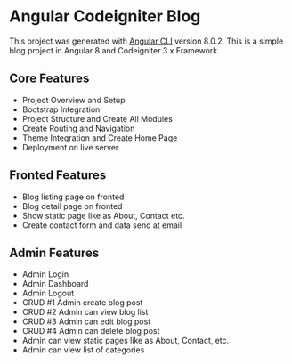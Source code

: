 # Angular Codeigniter Blog

This project was generated with [Angular CLI](https://github.com/angular/angular-cli) version 8.0.2. This is a simple blog project in Angular 8 and Codeigniter 3.x Framework.

## Core Features
- Project Overview and Setup
- Bootstrap Integration
- Project Structure and Create All Modules
- Create Routing and Navigation
- Theme Integration and Create Home Page
- Deployment on live server

## Fronted Features
- Blog listing page on fronted
- Blog detail page on fronted
- Show static page like as About, Contact etc.
- Create contact form and data send at email

## Admin Features
- Admin Login
- Admin Dashboard
- Admin Logout
- CRUD #1 Admin create blog post
- CRUD #2 Admin can view blog list
- CRUD #3 Admin can edit blog post
- CRUD #4 Admin can delete blog post
- Admin can view static pages like as About, Contact, etc.
- Admin can view list of categories